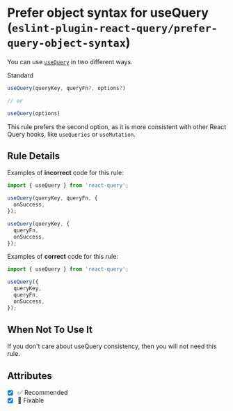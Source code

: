 # Prefer object syntax for useQuery (`eslint-plugin-react-query/prefer-query-object-syntax`)

You can use [`useQuery`](https://react-query.tanstack.com/reference/useQuery) in two different ways.

Standard

```ts
useQuery(queryKey, queryFn?, options?)

// or

useQuery(options)
```

This rule prefers the second option, as it is more consistent with other React Query hooks, like `useQueries` or `useMutation`.

## Rule Details

Examples of **incorrect** code for this rule:

```js
import { useQuery } from 'react-query';

useQuery(queryKey, queryFn, {
  onSuccess,
});

useQuery(queryKey, {
  queryFn,
  onSuccess,
});
```

Examples of **correct** code for this rule:

```js
import { useQuery } from 'react-query';

useQuery({
  queryKey,
  queryFn,
  onSuccess,
});
```

## When Not To Use It

If you don't care about useQuery consistency, then you will not need this rule.

## Attributes

- [x] ✅ Recommended
- [x] 🔧 Fixable
